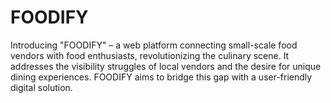 # FOODIFY
Introducing "FOODIFY" – a web platform connecting small-scale food vendors with food enthusiasts, revolutionizing the culinary scene. It addresses the visibility struggles of local vendors and the desire for unique dining experiences. FOODIFY aims to bridge this gap with a user-friendly digital solution.
